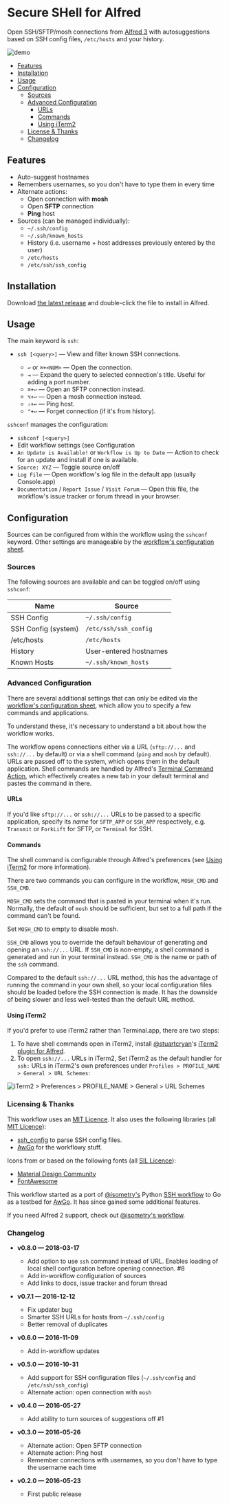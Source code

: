 # Secure SHell for Alfred

Open SSH/SFTP/mosh connections from [Alfred 3][alfredapp] with autosuggestions based on SSH config files, `/etc/hosts` and your history.

![demo](assets/demo.gif)

- [Features](/#features)
- [Installation](/#installation)
- [Usage](/#usage)
- [Configuration](/#configuration)
    - [Sources](/#sources)
    - [Advanced Configuration](/#advanced-configuration)
        - [URLs](/#urls)
        - [Commands](/#commands)
        - [Using iTerm2](/#using-iterm2)
    - [License & Thanks](/#license-and-thanks)
    - [Changelog](/#changelog)

## <a id="features">Features</a>

- Auto-suggest hostnames
- Remembers usernames, so you don't have to type them in every time
- Alternate actions:
    - Open connection with **mosh**
    - Open **SFTP** connection
    - **Ping** host
- Sources (can be managed individually):
    - `~/.ssh/config`
    - `~/.ssh/known_hosts`
    - History (i.e. username + host addresses previously entered by the user)
    - `/etc/hosts`
    - `/etc/ssh/ssh_config`

## <a id="installation">Installation</a>

Download [the latest release][gh-releases] and double-click the file to install in Alfred.

## <a id="usage">Usage</a>

The main keyword is `ssh`:

- `ssh [<query>]` — View and filter known SSH connections.

    - `↩` or `⌘+<NUM>` — Open the connection.
    - `⇥` — Expand the query to selected connection's title. Useful for adding a port number.
    - `⌘+↩` — Open an SFTP connection instead.
    - `⌥+↩` — Open a mosh connection instead.
    - `⇧+↩` — Ping host.
    - `^+↩` — Forget connection (if it's from history).

`sshconf` manages the configuration:

- `sshconf [<query>]`
- Edit workflow settings (see <a id="configuration">Configuration</a>
- `An Update is Available!` or `Workflow is Up to Date` — Action to check for an update and install if one is available.
- `Source: XYZ` — Toggle source on/off
- `Log File` — Open workflow's log file in the default app (usually Console.app)
- `Documentation` / `Report Issue` / `Visit Forum` — Open this file, the workflow's issue tracker or forum thread in your browser.

## <a id="configuration">Configuration</a>

Sources can be configured from within the workflow using the `sshconf` keyword. Other settings are manageable by the [workflow's configuration sheet][confsheet].

### <a id="sources">Sources</a>

The following sources are available and can be toggled on/off using `sshconf`:

|         Name        |         Source         |
|---------------------|------------------------|
| SSH Config          | `~/.ssh/config`        |
| SSH Config (system) | `/etc/ssh/ssh_config`  |
| /etc/hosts          | `/etc/hosts`           |
| History             | User-entered hostnames |
| Known Hosts         | `~/.ssh/known_hosts`   |

### <a id="advanced-configuration">Advanced Configuration</a>

There are several additional settings that can only be edited via the [workflow's configuration sheet][confsheet], which allow you to specify a few commands and applications.

To understand these, it's necessary to understand a bit about how the workflow works.

The workflow opens connections either via a URL (`sftp://...` and `ssh://...` by default) or via a shell command (`ping` and `mosh` by default). URLs are passed off to the system, which opens them in the default application. Shell commands are handled by Alfred's [Terminal Command Action][termcmd], which effectively creates a new tab in your default terminal and pastes the command in there.

#### <a id="urls">URLs</a>

If you'd like `sftp://...` or `ssh://...` URLs to be passed to a specific application, specify its *name* for `SFTP_APP` or `SSH_APP` respectively, e.g. `Transmit` or `ForkLift` for SFTP, or `Terminal` for SSH.

#### <a id="commands">Commands</a>

The shell command is configurable through Alfred's preferences (see [Using iTerm2](/#using-iterm2) for more information).

There are two commands you can configure in the workflow, `MOSH_CMD` and `SSH_CMD`.

`MOSH_CMD` sets the command that is pasted in your terminal when it's run. Normally, the default of `mosh` should be sufficient, but set to a full path if the command can't be found.

Set `MOSH_CMD` to empty to disable mosh.

`SSH_CMD` allows you to override the default behaviour of generating and opening an `ssh://...` URL. If `SSH_CMD` is non-empty, a shell command is generated and run in your terminal instead. `SSH_CMD` is the name or path of the `ssh` command.

Compared to the default `ssh://...` URL method, this has the advantage of running the command in your own shell, so your local configuration files should be loaded before the SSH connection is made. It has the downside of being slower and less well-tested than the default URL method.

#### <a id="using-iterm2">Using iTerm2</a>

If you'd prefer to use iTerm2 rather than Terminal.app, there are two steps:

1. To have shell commands open in iTerm2, install [@stuartcryan][stuart]'s [iTerm2 plugin for Alfred][iterm-plugin].
2. To open `ssh://...` URLs in iTerm2, Set iTerm2 as the default handler for `ssh:` URLs in iTerm2's own preferences under `Profiles > PROFILE_NAME > General > URL Schemes`:

![iTerm2 > Preferences > PROFILE_NAME > General > URL Schemes](assets/iTerm2.png)

### <a id="licensing--thanks">Licensing & Thanks</a>

This workflow uses an [MIT Licence][mit]. It also uses the following libraries (all [MIT Licence][mit]):

- [ssh_config][ssh_config] to parse SSH config files.
- [AwGo][awgo] for the workflowy stuff.

Icons from or based on the following fonts (all [SIL Licence][sil]):

- [Material Design Community][material]
- [FontAwesome][fontawesome]

This workflow started as a port of [@isometry's][isometry] Python [SSH workflow][ssh-breathe] to Go as a testbed for [AwGo][awgo]. It has since gained some additional features.

If you need Alfred 2 support, check out [@isometry's workflow][ssh-breathe].

### <a id="changelog">Changelog</a>

- **v0.8.0 — 2018-03-17**
    - Add option to use `ssh` command instead of URL.
        Enables loading of local shell configuration before opening connection. #8
    - Add in-workflow configuration of sources
    - Add links to docs, issue tracker and forum thread

- **v0.7.1 — 2016-12-12**
    - Fix updater bug
    - Smarter SSH URLs for hosts from `~/.ssh/config`
    - Better removal of duplicates
- **v0.6.0 — 2016-11-09**
    - Add in-workflow updates
- **v0.5.0 — 2016-10-31**
    - Add support for SSH configuration files (`~/.ssh/config` and `/etc/ssh/ssh_config`)
    - Alternate action: open connection with `mosh`
- **v0.4.0 — 2016-05-27**
    - Add ability to turn sources of suggestions off #1
- **v0.3.0 — 2016-05-26**
    - Alternate action: Open SFTP connection
    - Alternate action: Ping host
    - Remember connections with usernames, so you don't have to type the username each time
- **v0.2.0 — 2016-05-23**
    - First public release

[alfredapp]: https://www.alfredapp.com/
[awgo]: https://godoc.org/github.com/deanishe/awgo
[confsheet]: https://www.alfredapp.com/help/workflows/advanced/variables/#environment
[fontawesome]: https://fontawesome.com
[gh-releases]: https://github.com/deanishe/alfred-ssh/releases/latest
[isometry]: https://github.com/isometry
[iterm-plugin]: https://github.com/stuartcryan/custom-iterm-applescripts-for-alfred/
[material]: https://materialdesignicons.com/
[mit]: https://opensource.org/licenses/MIT
[sil]: http://scripts.sil.org/OFL
[ssh-breathe]: https://github.com/isometry/alfredworkflows/tree/master/net.isometry.alfred.ssh
[ssh_config]: https://github.com/havoc-io/ssh_config
[stuart]: https://github.com/stuartcryan/
[termcmd]: https://www.alfredapp.com/help/workflows/actions/terminal-command/
